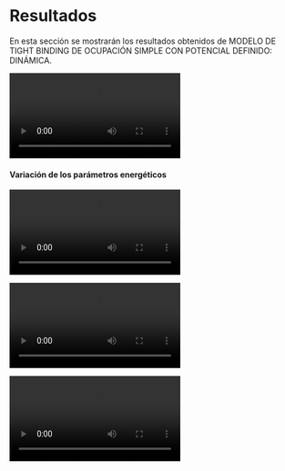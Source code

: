 # Resultados 

En esta sección se mostrarán los resultados obtenidos de MODELO DE TIGHT BINDING DE OCUPACIÓN SIMPLE CON POTENCIAL DEFINIDO: DINÁMICA.    



![Animación1](referencia.mp4)




#### Variación de los parámetros energéticos


![Animación2](e=5.mp4)


![Animación3](t=4.mp4)

![Animación3](extendida.mp4)







